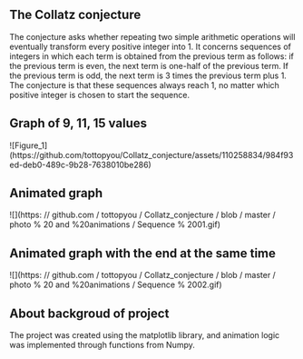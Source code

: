 <h2>The Collatz conjecture</h2>

The conjecture asks whether repeating two simple arithmetic operations will eventually transform every positive integer into 1. It concerns sequences of integers in which each term is obtained from the previous term as follows: if the previous term is even, the next term is one-half of the previous term. If the previous term is odd, the next term is 3 times the previous term plus 1. The conjecture is that these sequences always reach 1, no matter which positive integer is chosen to start the sequence.

<h2>Graph of 9, 11, 15 values</h2>
![Figure_1](https://github.com/tottopyou/Collatz_conjecture/assets/110258834/984f93ed-deb0-489c-9b28-7638010be286)

<h2>Animated graph</h2>
![](https: // github.com / tottopyou / Collatz_conjecture / blob / master / photo % 20 and %20animations / Sequence % 2001.gif)

<h2>Animated graph with the end at the same time</h2>
![](https: // github.com / tottopyou / Collatz_conjecture / blob / master / photo % 20 and %20animations / Sequence % 2002.gif)


<h2>About backgroud of project</h2>

The project was created using the matplotlib library, and animation logic was implemented through functions from Numpy.

